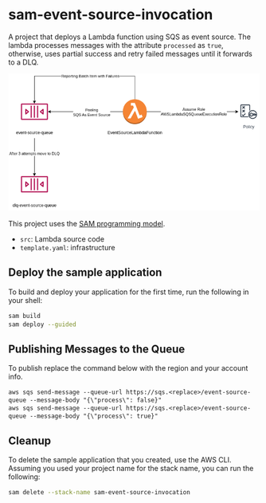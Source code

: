 # sam-event-source-invocation
A project that deploys a Lambda function using SQS as event source. The lambda processes messages with the attribute `processed` as `true`, otherwise, uses partial success and retry failed messages until it forwards to a DLQ.

![Architecture implemented](../diagram/sam-event-souce-invocation.png)

This project uses the [SAM programming model](https://docs.aws.amazon.com/serverless-application-model/latest/developerguide/serverless-sam-cli-install.html).

- `src`: Lambda source code
- `template.yaml`: infrastructure

## Deploy the sample application

To build and deploy your application for the first time, run the following in your shell:

```bash
sam build
sam deploy --guided
```

## Publishing Messages to the Queue
To publish replace the command below with the region and your account info.

```
aws sqs send-message --queue-url https://sqs.<replace>/event-source-queue --message-body "{\"process\": false}"
aws sqs send-message --queue-url https://sqs.<replace>/event-source-queue --message-body "{\"process\": true}"
```

## Cleanup

To delete the sample application that you created, use the AWS CLI. Assuming you used your project name for the stack name, you can run the following:

```bash
sam delete --stack-name sam-event-source-invocation
```